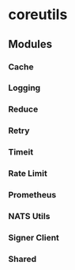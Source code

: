 # coreutils

## Modules

### Cache

### Logging

### Reduce

### Retry

### Timeit

### Rate Limit

### Prometheus

### NATS Utils

### Signer Client

### Shared